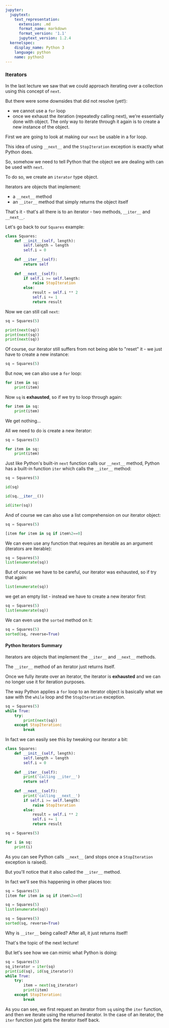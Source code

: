 ```yaml
---
jupyter:
  jupytext:
    text_representation:
      extension: .md
      format_name: markdown
      format_version: '1.1'
      jupytext_version: 1.2.4
  kernelspec:
    display_name: Python 3
    language: python
    name: python3
---
```


### Iterators


In the last lecture we saw that we could approach iterating over a collection using this concept of `next`.

But there were some downsides that did not resolve (yet!):
* we cannot use a `for` loop
* once we exhaust the iteration (repeatedly calling next), we're essentially done with object. The only way to iterate through it again is to create a new instance of the object.


First we are going to look at making our `next` be usable in a for loop.


This idea of using `__next__` and the `StopIteration` exception is exactly what Python does.

So, somehow we need to tell Python that the object we are dealing with can be used with `next`.

To do so, we create an `iterator` type object.


Iterators are objects that implement:
* a `__next__` method
* an `__iter__` method that simply returns the object itself


That's it - that's all there is to an iterator - two methods, `__iter__` and `__next__`.


Let's go back to our `Squares` example:

```python
class Squares:
    def __init__(self, length):
        self.length = length
        self.i = 0
        
    def __iter__(self):
        return self
    
    def __next__(self):
        if self.i >= self.length:
            raise StopIteration
        else:
            result = self.i ** 2
            self.i += 1
            return result
```

Now we can still call `next`:

```python
sq = Squares(5)
```

```python
print(next(sq))
print(next(sq))
print(next(sq))
```

Of course, our iterator still suffers from not being able to "reset" it - we just have to create a new instance:

```python
sq = Squares(5)
```

But now, we can also use a `for` loop:

```python
for item in sq:
    print(item)
```

Now `sq` is **exhausted**, so if we try to loop through again:

```python
for item in sq:
    print(item)
```

We get nothing...


All we need to do is create a new iterator:

```python
sq = Squares(5)
```

```python
for item in sq:
    print(item)
```

Just like Python's built-in `next` function calls our `__next__` method, Python has a built-in function `iter` which calls the `__iter__` method:

```python
sq = Squares(5)
```

```python
id(sq)
```

```python
id(sq.__iter__())
```

```python
id(iter(sq))
```

And of course we can also use a list comprehension on our iterator object:

```python
sq = Squares(5)
```

```python
[item for item in sq if item%2==0]
```

We can even use any function that requires an iterable as an argument (iterators are iterable):

```python
sq = Squares(5)
list(enumerate(sq))
```

But of course we have to be careful, our iterator was exhausted, so if try that again:

```python
list(enumerate(sq))
```

we get an empty list - instead we have to create a new iterator first:

```python
sq = Squares(5)
list(enumerate(sq))
```

We can even use the `sorted` method on it:

```python
sq = Squares(5)
sorted(sq, reverse=True)
```

#### Python Iterators Summary


Iterators are objects that implement the `__iter__` and `__next__` methods.

The `__iter__` method of an iterator just returns itself.

Once we fully iterate over an iterator, the iterator is **exhausted** and we can no longer use it for iteration purposes.


The way Python applies a `for` loop to an iterator object is basically what we saw with the `while` loop and the `StopIteration` exception.

```python
sq = Squares(5)
while True:
    try:
        print(next(sq))
    except StopIteration:
        break
```

In fact we can easily see this by tweaking our iterator a bit:

```python
class Squares:
    def __init__(self, length):
        self.length = length
        self.i = 0
        
    def __iter__(self):
        print('calling __iter__')
        return self
    
    def __next__(self):
        print('calling __next__')
        if self.i >= self.length:
            raise StopIteration
        else:
            result = self.i ** 2
            self.i += 1
            return result
```

```python
sq = Squares(5)
```

```python
for i in sq:
    print(i)
```

As you can see Python calls `__next__` (and stops once a `StopIteration` exception is raised).

But you'll notice that it also called the `__iter__` method.


In fact we'll see this happening in other places too:

```python
sq = Squares(5)
[item for item in sq if item%2==0]
```

```python
sq = Squares(5)
list(enumerate(sq))
```

```python
sq = Squares(5)
sorted(sq, reverse=True)
```

Why is `__iter__` being called? After all, it just returns itself!

That's the topic of the next lecture!

But let's see how we can mimic what Python is doing:

```python
sq = Squares(5)
sq_iterator = iter(sq)
print(id(sq), id(sq_iterator))
while True:
    try:
        item = next(sq_iterator)
        print(item)
    except StopIteration:
        break
```

As you can see, we first request an iterator from `sq` using the `iter` function, and then we iterate using the returned iterator. In the case of an iterator, the `iter` function just gets the iterator itself back.

```python

```
